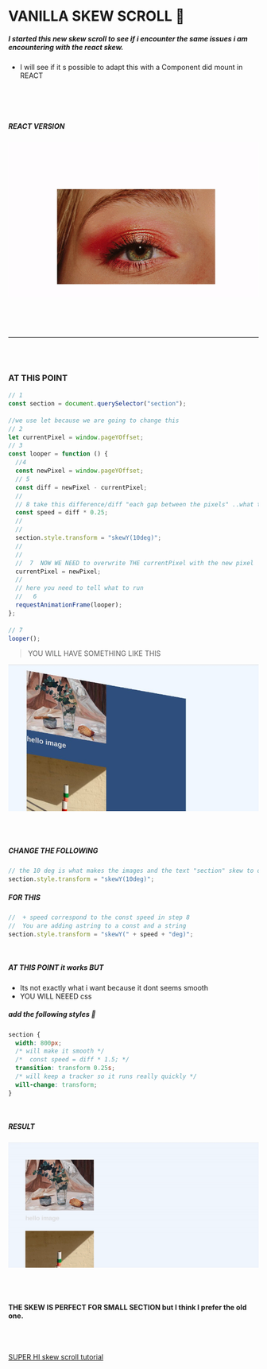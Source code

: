 # VANILLA SKEW SCROLL 🦄

##### I started this new skew scroll to see if i encounter the same issues i am encountering with the react skew.

- I will see if it s possible to adapt this with a Component did mount in REACT

 <br>
 <br>
 <br>

##### REACT VERSION

[<img class="image-box" src="img/preview-scrollreact.gif" alt="" />](https://github.com/nadiamariduena/react-smooth-skew-scrolling)

 <br>
 <br>
 <br>
  <hr>
 <br>
 <br>

### AT THIS POINT

```javascript
// 1
const section = document.querySelector("section");

//we use let because we are going to change this
// 2
let currentPixel = window.pageYOffset;
// 3
const looper = function () {
  //4
  const newPixel = window.pageYOffset;
  // 5
  const diff = newPixel - currentPixel;
  //
  // 8 take this difference/diff "each gap between the pixels" ..what this does is smoother the speed of the scroll
  const speed = diff * 0.25;
  //
  //
  section.style.transform = "skewY(10deg)";
  //
  //
  //  7  NOW WE NEED to overwrite THE currentPixel with the new pixel
  currentPixel = newPixel;
  //
  // here you need to tell what to run
  //   6
  requestAnimationFrame(looper);
};

// 7
looper();
```

> YOU WILL HAVE SOMETHING LIKE THIS

[<img class="image-box" src="img/skewimg1.jpg" alt="" />]()

<br>
<br>

##### CHANGE THE FOLLOWING

```javascript
// the 10 deg is what makes the images and the text "section" skew to one side
section.style.transform = "skewY(10deg)";
```

##### FOR THIS

```javascript
//  + speed correspond to the const speed in step 8
//  You are adding astring to a const and a string
section.style.transform = "skewY(" + speed + "deg)";
```

<br>

##### AT THIS POINT it works BUT

- Its not exactly what i want because it dont seems smooth
- YOU WILL NEEED css

##### add the following styles 🌵

```css
section {
  width: 800px;
  /* will make it smooth */
  /*  const speed = diff * 1.5; */
  transition: transform 0.25s;
  /* will keep a tracker so it runs really quickly */
  will-change: transform;
}
```

<br>

##### RESULT

[<img class="image-box" src="img/preview-scrollreact2done.gif" />]()

<br>
<br>

#### THE SKEW IS PERFECT FOR SMALL SECTION but I think I prefer the old one.

<br>
<br>

[SUPER HI skew scroll tutorial](https://www.superhi.com/library/posts/skew-on-scroll-effect)
